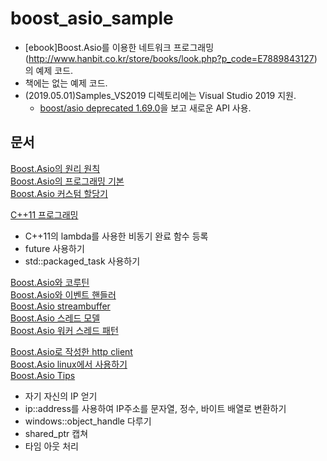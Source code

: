 # boost_asio_sample
- [ebook]Boost.Asio를 이용한 네트워크 프로그래밍(http://www.hanbit.co.kr/store/books/look.php?p_code=E7889843127) 의 예제 코드.   
- 책에는 없는 예제 코드.  
- (2019.05.01)Samples_VS2019 디렉토리에는 Visual Studio 2019 지원.
    - [boost/asio deprecated 1.69.0](https://zepeh.tistory.com/498 )을 보고 새로운 API 사용.
  
  
## 문서 
[Boost.Asio의 원리 원칙](Document/asio_principle.md)     
[Boost.Asio의 프로그래밍 기본](Document/asio_basic.md)  
[Boost.Asio 커스텀 할당기](Document/asio_allocation.md)  
  
[C++11 프로그래밍](Document/asio_cpp11.md)  
- C++11의 lambda를 사용한 비동기 완료 함수 등록
- future 사용하기
- std::packaged_task 사용하기
    
[Boost.Asio와 코루틴](Document/asio_coroutine.md)  
[Boost.Asio와 이벤트 핸들러](Document/asio_eventHandler.md)    
[Boost.Asio streambuffer](Document/asio_streambuffer.md)  
[Boost.Asio 스레드 모델](Document/asio_thread_model.md)  
[Boost.Asio 워커 스레드 패턴](Document/worker_thread_pattern.md)    
  
[Boost.Asio로 작성한 http client](Document/http_client.md)    
[Boost.Asio linux에서 사용하기](Document/asio_linux.md)  
[Boost.Asio Tips](Document/asio_tips.md)
- 자기 자신의 IP 얻기
- ip::address를 사용하여 IP주소를 문자열, 정수, 바이트 배열로 변환하기  
- windows::object_handle 다루기
- shared_ptr 캡쳐
- 타임 아웃 처리 